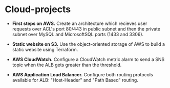 # Cloud-projects

+ **First steps on AWS.** Create an architecture which recieves user requests over ACL's port 80/443 in public subnet and then the private subnet over MySQL and MicrosoftSQL ports (1433 and 3306).

+ **Static website on S3.** Use the object-oriented storage of AWS to build a static website using Terraform.

+ **AWS CloudWatch.** Configure a CloudWatch metric alarm to send a SNS topic when the ALB gets greater than the threshold.

+ **AWS Application Load Balancer.** Configure both routing protocols available for ALB:  "Host-Header" and "Path Based" routing.
